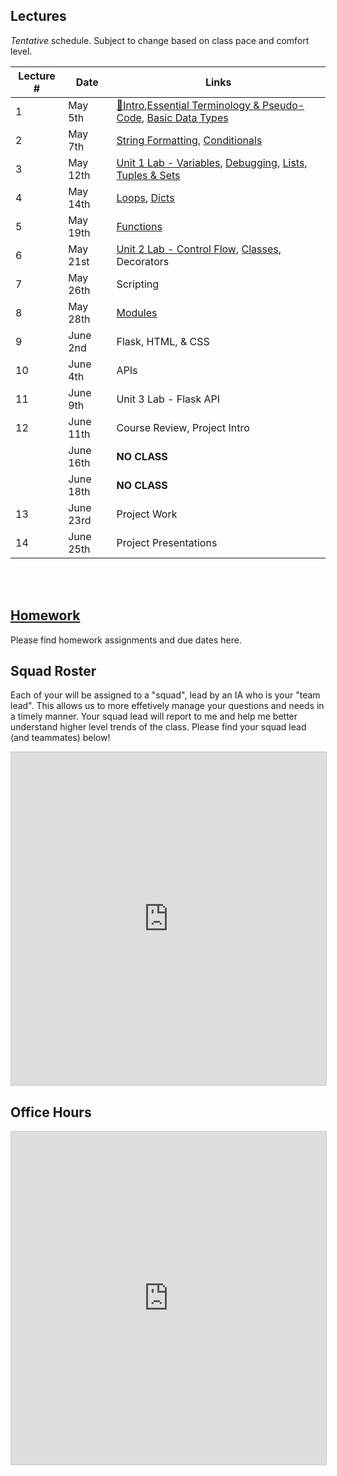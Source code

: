 ## Lectures

_Tentative_ schedule. Subject to change based on class pace and comfort level.

| Lecture # | Date | Links |
| --------- | ---- | ------------- |
| 1  | May 5th  | [🎉Intro](#in/intro/welcome),[Essential Terminology & Pseudo-Code](#out/topics/essential_terminology), [Basic Data Types](#out/topics/basic_data_types) |
| 2  | May 7th  | [String Formatting](#out/topics/string_formatting), [Conditionals](#out/topics/conditionals)|
| 3  | May 12th  | [Unit 1 Lab - Variables](#in/labs/unit1_vars), [Debugging](#out/topics/debugging), [Lists](#out/topics/lists), [Tuples & Sets](#out/topics/tuples_sets) |
| 4  | May 14th  | [Loops](#out/topics/loops), [Dicts](#out/topics/dicts) |
| 5  | May 19th  | [Functions](#out/topics/functions) |
| 6  | May 21st  | [Unit 2 Lab - Control Flow](#in/labs/unit2_control_flow), [Classes](#out/topics/classes), Decorators |
| 7  | May 26th  | Scripting |
| 8  | May 28th  | [Modules](#out/topics/modules) |
| 9  | June 2nd  | Flask, HTML, & CSS |
| 10  | June 4th | APIs |
| 11  | June 9th | Unit 3 Lab - Flask API |
| 12  | June 11th | Course Review, Project Intro |
|     | June 16th | **NO CLASS** |
|     | June 18th | **NO CLASS** |
| 13  | June 23rd | Project Work |
| 14  | June 25th | Project Presentations |

<br/><br/>

## [Homework](#in/homework/all_hw)

Please find homework assignments and due dates here.

## Squad Roster

Each of your will be assigned to a "squad", lead by an IA who is your "team lead". This allows us to more effetively manage your questions and needs in a timely manner. Your squad lead will report to me and help me better understand higher level trends of the class. Please find your squad lead (and teammates) below!

<iframe class="airtable-embed" src="https://airtable.com/embed/shrX4qrqTERyfcgla?backgroundColor=blue&viewControls=on" frameborder="0" onmousewheel="" width="100%" height="533" style="background: transparent; border: 1px solid #ccc;"></iframe>
 
 ## Office Hours
 
<iframe class="airtable-embed" src="https://airtable.com/embed/shr494wCzeV3GpyRT?backgroundColor=red&viewControls=on" frameborder="0" onmousewheel="" width="100%" height="533" style="background: transparent; border: 1px solid #ccc;"></iframe>
